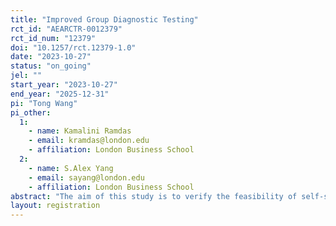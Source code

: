 ```yaml
---
title: "Improved Group Diagnostic Testing"
rct_id: "AEARCTR-0012379"
rct_id_num: "12379"
doi: "10.1257/rct.12379-1.0"
date: "2023-10-27"
status: "on_going"
jel: ""
start_year: "2023-10-27"
end_year: "2025-12-31"
pi: "Tong Wang"
pi_other:
  1:
    - name: Kamalini Ramdas
    - email: kramdas@london.edu
    - affiliation: London Business School
  2:
    - name: S.Alex Yang
    - email: sayang@london.edu
    - affiliation: London Business School
abstract: "The aim of this study is to verify the feasibility of self-selected group testing. We intend to test the factors that may affect the group formation result."
layout: registration
---
```


